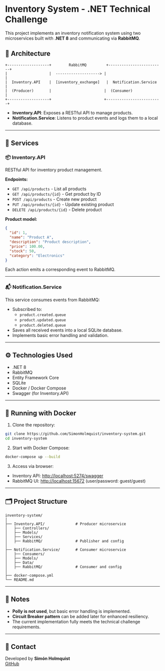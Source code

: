 # Inventory System - .NET Technical Challenge

This project implements an inventory notification system using two microservices built with **.NET 8** and communicating via **RabbitMQ**.

## 🧩 Architecture

```
+-------------------+        RabbitMQ         +-------------------------+
|                   |  --------------------> |                         |
|  Inventory.API    |  [inventory_exchange]   |  Notification.Service   |
|  (Producer)       |                        |  (Consumer)             |
+-------------------+                        +-------------------------+
```

- **Inventory.API**: Exposes a RESTful API to manage products.
- **Notification.Service**: Listens to product events and logs them to a local database.

---

## 🚀 Services

### 📦 Inventory.API

RESTful API for inventory product management.

**Endpoints:**
- `GET /api/products` - List all products
- `GET /api/products/{id}` - Get product by ID
- `POST /api/products` - Create new product
- `PUT /api/products/{id}` - Update existing product
- `DELETE /api/products/{id}` - Delete product

**Product model:**
```json
{
  "id": 1,
  "name": "Product A",
  "description": "Product description",
  "price": 100.00,
  "stock": 50,
  "category": "Electronics"
}
```

Each action emits a corresponding event to RabbitMQ.

---

### 📬 Notification.Service

This service consumes events from RabbitMQ:

- Subscribed to:
  - `product.created.queue`
  - `product.updated.queue`
  - `product.deleted.queue`
- Saves all received events into a local SQLite database.
- Implements basic error handling and validation.

---

## ⚙️ Technologies Used

- .NET 8
- RabbitMQ
- Entity Framework Core
- SQLite
- Docker / Docker Compose
- Swagger (for Inventory.API)

---

## 🐳 Running with Docker

1. Clone the repository:

```bash
git clone https://github.com/SimonHolmquist/inventory-system.git
cd inventory-system
```

2. Start with Docker Compose:

```bash
docker-compose up --build
```

3. Access via browser:

- Inventory API: [http://localhost:5274/swagger](http://localhost:5274/swagger)
- RabbitMQ UI: [http://localhost:15672](http://localhost:15672) (user/password: guest/guest)

---

## 🗂️ Project Structure

```
inventory-system/
│
├── Inventory.API/              # Producer microservice
│   ├── Controllers/
│   ├── Models/
│   ├── Services/
│   ├── RabbitMQ/               # Publisher and config
│
├── Notification.Service/       # Consumer microservice
│   ├── Consumers/
│   ├── Models/
│   ├── Data/
│   ├── RabbitMQ/               # Consumer and config
│
├── docker-compose.yml
└── README.md
```

---

## 📌 Notes

- **Polly is not used**, but basic error handling is implemented.
- **Circuit Breaker pattern** can be added later for enhanced resiliency.
- The current implementation fully meets the technical challenge requirements.

---

## 📧 Contact

Developed by **Simón Holmquist**  
[GitHub](https://github.com/SimonHolmquist)
